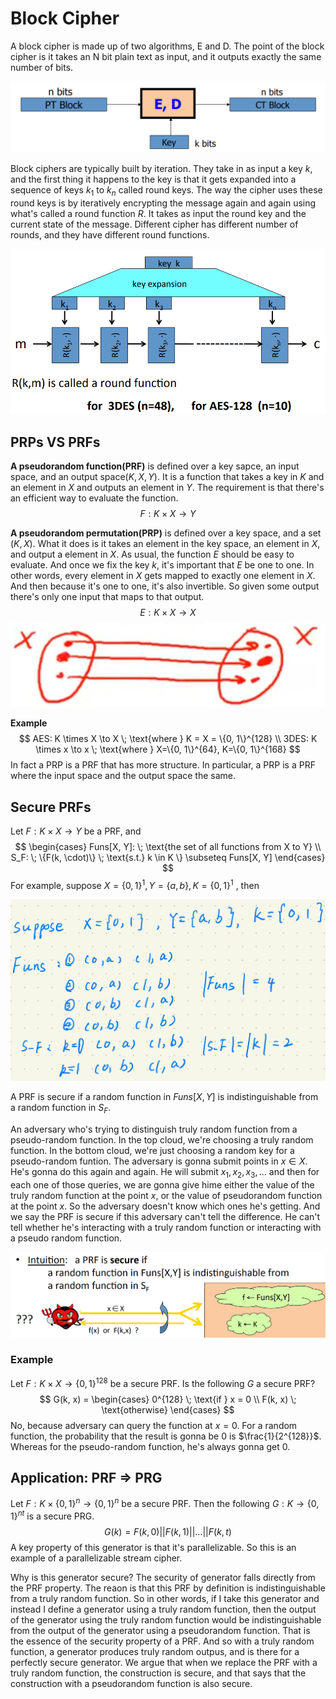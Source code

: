 # Block Cipher

A block cipher is made up of two algorithms, E and D. The point of the block cipher is it takes an N bit plain text as input, and it outputs exactly the same number of bits.

![1651825036720](../../img/1651825036720.png)

Block ciphers are typically built by iteration. They take in as input a key $k$, and the first thing it happens to the key is that it gets expanded into a sequence of keys $k_1$ to $k_n$ called round keys. The way the cipher uses these round keys is by iteratively encrypting the message again and again using what's called a round function $R$. It takes as input the round key and the current state of the message. Different cipher has different number of rounds, and they have different round functions.

![1651825635090](../../img/1651825635090.png)

## PRPs VS PRFs

**A pseudorandom function(PRF)** is defined over a key sapce, an input space, and an output space($K, X, Y$). It is a function that takes a key in $K$ and an element in $X$ and outputs an element in $Y$. The requirement is that there's an efficient way to evaluate the function.
$$
F: K \times X \to Y
$$


**A pseudorandom permutation(PRP)** is defined over a key space, and a set ($K, X$). What it does is it takes an element in the key space, an element in $X$, and output a element in $X$. As usual, the function $E$ should be easy to evaluate. And once we fix the key $k$, it's important that $E$ be one to one. In other words, every element in $X$ gets mapped to exactly one element in $X$. And then because it's one to one, it's also invertible. So given some output there's only one input that maps to that output.
$$
E: K \times X \to X
$$
![1651826530782](../../img/1651826530782.png)

**Example**
$$
AES: K \times X \to X \; \text{where } K = X = \{0, 1\}^{128} \\
3DES: K \times x \to x \; \text{where } X=\{0, 1\}^{64}, K=\{0, 1\}^{168}
$$
In fact a PRP is a PRF that has more structure. In particular, a PRP is a PRF where the input space and the output space the same.

## Secure PRFs

Let $F: K \times X \to Y$ be a PRF, and 
$$
\begin{cases}
Funs[X, Y]: \; \text{the set of all functions from X to Y} \\
S_F: \; \{F(k, \cdot)\} \; \text{s.t.} k \in K \} \subseteq Funs[X, Y]
\end{cases}
$$
For example, suppose $X = \{0, 1\}^1,  Y=\{a, b\}, K=\{0, 1\}^1$ , then 

![img](../../img/BF6C5B074EC52B202EE1D1205DCC572B.png)

A PRF is secure if a random function in $Funs[X, Y]$ is indistinguishable from a random function in $S_F$.

An adversary who's trying to distinguish truly random function from a pseudo-random function. In the top cloud, we're choosing a truly random function. In the bottom cloud, we're just choosing a random key for a pseudo-random funtion. The adversary is gonna submit points in $x \in X$. He's gonna do this again and again. He will submit $x_1, x_2, x_3,...$ and then for each one of those queries, we are gonna give hime either the value of the truly random function at the point $x$, or the value of pseudorandom function at the point $x$. So the adversary doesn't know which ones he's getting. And we say the PRF is secure if this adversary can't tell the difference. He can't tell whether he's interacting with a truly random function or interacting with a pseudo random function.

![1651832591944](../../img/1651832591944.png)

### Example

Let $F: K \times X \to \{0, 1\}^{128}$ be a secure PRF. Is the following $G$ a secure PRF? 
$$
G(k, x) = \begin{cases}
			0^{128} \; \text{if } x = 0 \\
			F(k, x) \; \text{otherwise}
		 \end{cases}
$$
No, because adversary can query the function at $x = 0$. For a random function, the probability that the result is gonna be 0 is $\frac{1}{2^{128}}$. Whereas for the pseudo-random function, he's always gonna get 0.

## Application: PRF => PRG

Let $F: K \times \{0, 1\}^n \to \{0, 1\}^n$ be a secure PRF. Then the following $G: K \to \{0, 1\}^{nt}$ is a secure PRG.
$$
G(k) = F(k, 0) || F(k, 1) || ... || F(k, t)
$$
A key property of this generator is that it's parallelizable. So this is an example of a parallelizable stream cipher.

Why is this generator secure? The security of generator falls directly from the PRF property. The reaon is that this PRF by definition is indistinguishable from a truly random function. So in other words, if I take this generator and instead I define a generator using a truly random function, then the output of the generator using the truly random function would be indistinguishable from the output of the generator using a pseudorandom function. That is the essence of the security property of a PRF. And so with a truly random function, a generator produces truly random outpus, and is there for a perfectly secure generator. We argue that when we replace the PRF with a truly random function, the construction is secure, and that says that the construction with a pseudorandom function is also secure.

